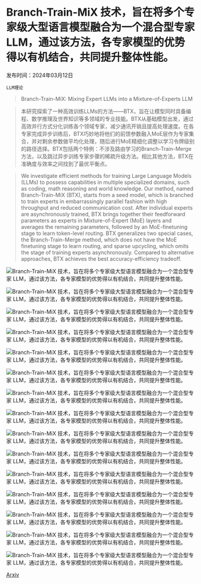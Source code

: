 # Branch-Train-MiX 技术，旨在将多个专家级大型语言模型融合为一个混合型专家 LLM，通过该方法，各专家模型的优势得以有机结合，共同提升整体性能。

发布时间：2024年03月12日

`LLM理论`

> Branch-Train-MiX: Mixing Expert LLMs into a Mixture-of-Experts LLM

> 本研究探索了一种高效训练LLMs的方法——BTX，旨在让模型同时具备编程、数学推理及世界知识等多领域的专业技能。BTX从基础模型出发，通过高效并行方式分化训练各个领域专家，减少通讯开销且提高处理速度。在各专家完成异步训练后，BTX巧妙地将他们的前馈参数融入MoE层作为专家集合，并对剩余参数做平均化处理，随后进行MoE精细化调整以学习令牌级别的路径选择。BTX包括两个特例：不涉及路由学习的Branch-Train-Merge方法，以及跳过异步训练专家步骤的稀疏升级方法。相比其他方法，BTX在准确度与效率之间找到了最优平衡点。

> We investigate efficient methods for training Large Language Models (LLMs) to possess capabilities in multiple specialized domains, such as coding, math reasoning and world knowledge. Our method, named Branch-Train-MiX (BTX), starts from a seed model, which is branched to train experts in embarrassingly parallel fashion with high throughput and reduced communication cost. After individual experts are asynchronously trained, BTX brings together their feedforward parameters as experts in Mixture-of-Expert (MoE) layers and averages the remaining parameters, followed by an MoE-finetuning stage to learn token-level routing. BTX generalizes two special cases, the Branch-Train-Merge method, which does not have the MoE finetuning stage to learn routing, and sparse upcycling, which omits the stage of training experts asynchronously. Compared to alternative approaches, BTX achieves the best accuracy-efficiency tradeoff.

![Branch-Train-MiX 技术，旨在将多个专家级大型语言模型融合为一个混合型专家 LLM，通过该方法，各专家模型的优势得以有机结合，共同提升整体性能。](../../../paper_images/2403.07816/x1.png)

![Branch-Train-MiX 技术，旨在将多个专家级大型语言模型融合为一个混合型专家 LLM，通过该方法，各专家模型的优势得以有机结合，共同提升整体性能。](../../../paper_images/2403.07816/x2.png)

![Branch-Train-MiX 技术，旨在将多个专家级大型语言模型融合为一个混合型专家 LLM，通过该方法，各专家模型的优势得以有机结合，共同提升整体性能。](../../../paper_images/2403.07816/x3.png)

![Branch-Train-MiX 技术，旨在将多个专家级大型语言模型融合为一个混合型专家 LLM，通过该方法，各专家模型的优势得以有机结合，共同提升整体性能。](../../../paper_images/2403.07816/x4.png)

![Branch-Train-MiX 技术，旨在将多个专家级大型语言模型融合为一个混合型专家 LLM，通过该方法，各专家模型的优势得以有机结合，共同提升整体性能。](../../../paper_images/2403.07816/x5.png)

![Branch-Train-MiX 技术，旨在将多个专家级大型语言模型融合为一个混合型专家 LLM，通过该方法，各专家模型的优势得以有机结合，共同提升整体性能。](../../../paper_images/2403.07816/soft_top1_all.png)

![Branch-Train-MiX 技术，旨在将多个专家级大型语言模型融合为一个混合型专家 LLM，通过该方法，各专家模型的优势得以有机结合，共同提升整体性能。](../../../paper_images/2403.07816/swith_all.png)

![Branch-Train-MiX 技术，旨在将多个专家级大型语言模型融合为一个混合型专家 LLM，通过该方法，各专家模型的优势得以有机结合，共同提升整体性能。](../../../paper_images/2403.07816/top2_lb_hist_0.png)

![Branch-Train-MiX 技术，旨在将多个专家级大型语言模型融合为一个混合型专家 LLM，通过该方法，各专家模型的优势得以有机结合，共同提升整体性能。](../../../paper_images/2403.07816/top2_lb_hist_15.png)

![Branch-Train-MiX 技术，旨在将多个专家级大型语言模型融合为一个混合型专家 LLM，通过该方法，各专家模型的优势得以有机结合，共同提升整体性能。](../../../paper_images/2403.07816/top2_lb_hist_31.png)

![Branch-Train-MiX 技术，旨在将多个专家级大型语言模型融合为一个混合型专家 LLM，通过该方法，各专家模型的优势得以有机结合，共同提升整体性能。](../../../paper_images/2403.07816/BTX_top2_cs_hist_0.png)

![Branch-Train-MiX 技术，旨在将多个专家级大型语言模型融合为一个混合型专家 LLM，通过该方法，各专家模型的优势得以有机结合，共同提升整体性能。](../../../paper_images/2403.07816/BTX_top2_cs_hist_15.png)

![Branch-Train-MiX 技术，旨在将多个专家级大型语言模型融合为一个混合型专家 LLM，通过该方法，各专家模型的优势得以有机结合，共同提升整体性能。](../../../paper_images/2403.07816/BTX_top2_cs_hist_31.png)

![Branch-Train-MiX 技术，旨在将多个专家级大型语言模型融合为一个混合型专家 LLM，通过该方法，各专家模型的优势得以有机结合，共同提升整体性能。](../../../paper_images/2403.07816/BTX_top2_math_3.png)

![Branch-Train-MiX 技术，旨在将多个专家级大型语言模型融合为一个混合型专家 LLM，通过该方法，各专家模型的优势得以有机结合，共同提升整体性能。](../../../paper_images/2403.07816/BTX_top2_reasoning_3.png)

[Arxiv](https://arxiv.org/abs/2403.07816)